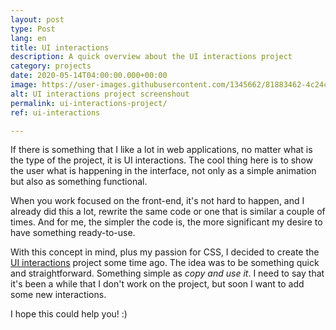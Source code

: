 ```yaml
---
layout: post
type: Post
lang: en
title: UI interactions
description: A quick overview about the UI interactions project
category: projects
date: 2020-05-14T04:00:00.000+00:00
image: https://user-images.githubusercontent.com/1345662/81883462-4c24c300-9563-11ea-868b-6e74bc3638b9.png
alt: UI interactions project screenshout
permalink: ui-interactions-project/
ref: ui-interactions

---
```

If there is something that I like a lot in web applications, no matter what is the type of the project, it is UI interactions. The cool thing here is to show the user what is happening in the interface, not only as a simple animation but also as something functional.

When you work focused on the front-end, it's not hard to happen, and I already did this a lot, rewrite the same code or one that is similar a couple of times. And for me, the simpler the code is, the more significant my desire to have something ready-to-use.

With this concept in mind, plus my passion for CSS, I decided to create the [UI interactions](https://raphaelfabeni.com/ui-interactions) project some time ago. The idea was to be something quick and straightforward. Something simple as _copy and use it_. I need to say that it's been a while that I don't work on the project, but soon I want to add some new interactions.

I hope this could help you! :)